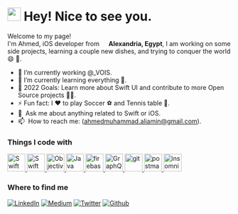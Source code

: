 <h1><img src="https://c.tenor.com/CcUtdYsxSnwAAAAi/ep00000-emoji.gif" width="30"/> Hey! Nice to see you.</h1>


<p>Welcome to my page! </br> I'm Ahmed, iOS developer from <img src="https://cdn-icons-png.flaticon.com/512/321/321226.png" width="13"/> <b>Alexandria, Egypt</b>, I am working on some side projects, learning a couple new dishes, and trying to conquer the world 😄 🚀.</p>

- 🔭 I’m currently working @_VOIS.
- 🌱 I’m currently learning everything 🤣.
- 🥅 2022 Goals: Learn more about Swift UI and contribute to more Open Source projects 💪🏻.
- ⚡ Fun fact: I ♥️ to play Soccer ⚽️ and Tennis table 🏓.
- 💬 &nbsp;Ask me about anything related to Swift or iOS. 
- 📫 &nbsp;How to reach me: (ahmedmuhammad.aliamin@gmail.com).
<h3>Things I code with</h3>
<p align="left"> 
<a href="https://developer.apple.com/swift/" target="_blank" rel="noreferrer"> <img src="https://cdn-icons-png.flaticon.com/512/919/919833.png" alt="Swift" width="40" height="40"/> </a> 
<a href="https://developer.apple.com/documentation/swiftui/" target="_blank" rel="noreferrer"> <img src="https://images.ctfassets.net/ooa29xqb8tix/4R97i35WMdVvFscwTug9yW/70dd9c9de4a20867a5205303692ed841/swift-logo.png?w=400&q=50" alt="Swift UI" width="40" height="40"/> </a> 
<a href="https://developer.apple.com/library/archive/documentation/Cocoa/Conceptual/ObjectiveC/Introduction/introObjectiveC.html" target="_blank" rel="noreferrer"> <img src="https://www.vectorlogo.zone/logos/apple_objectivec/apple_objectivec-icon.svg" alt="Objective-C" width="40" height="40"/> </a> 
<a href="https://docs.oracle.com/en/java/" target="_blank" rel="noreferrer"> <img src="https://www.pngkey.com/png/full/264-2646582_logo-transparent-background-java.png" alt="Java" width="40" height="40"/> </a> 
<a href="https://firebase.google.com/" target="_blank" rel="noreferrer"> <img src="https://www.vectorlogo.zone/logos/firebase/firebase-icon.svg" alt="firebase" width="40" height="40"/> </a> 
<a href="https://graphql.org/learn/" target="_blank" rel="noreferrer"> <img src="https://miro.medium.com/max/400/1*nP2C50GK4_-ly_R_mq3juQ.png" alt="GraphQL" width="40" height="40"/> </a> 
<a href="https://git-scm.com/" target="_blank" rel="noreferrer"> <img src="https://www.vectorlogo.zone/logos/git-scm/git-scm-icon.svg" alt="git" width="40" height="40"/> </a> 
<a href="https://postman.com" target="_blank" > <img src="https://www.vectorlogo.zone/logos/getpostman/getpostman-icon.svg" alt="postman" width="40" height="40"/> </a> 
<a href="https://insomnia.rest/" target="_blank" > <img src="https://seeklogo.com/images/I/insomnia-logo-A35E09EB19-seeklogo.com.png" alt="insomnia" width="40" height="40"/> </a> 
</p>
<h3>Where to find me</h3>
<p>
<a href="https://www.linkedin.com/in/ahmed-ali-92807a143/" target="_blank"><img alt="LinkedIn" src="https://img.shields.io/badge/linkedin-%230077B5.svg?&style=for-the-badge&logo=linkedin&logoColor=white" /></a> 
<a href="https://medium.com/@ahmedmuhammad.aliamin" target="_blank"><img alt="Medium" src="https://img.shields.io/badge/medium-%2312100E.svg?&style=for-the-badge&logo=medium&logoColor=white" /></a>
<a href="https://twitter.com/AhmedAmin_95" target="_blank"><img alt="Twitter" src="https://img.shields.io/badge/twitter-%231DA1F2.svg?&style=for-the-badge&logo=twitter&logoColor=white" /></a> 
<a href="https://github.com/thmsgbrt" target="_blank"><img alt="Github" src="https://img.shields.io/badge/GitHub-%2312100E.svg?&style=for-the-badge&logo=Github&logoColor=white" /></a> 
</p>
